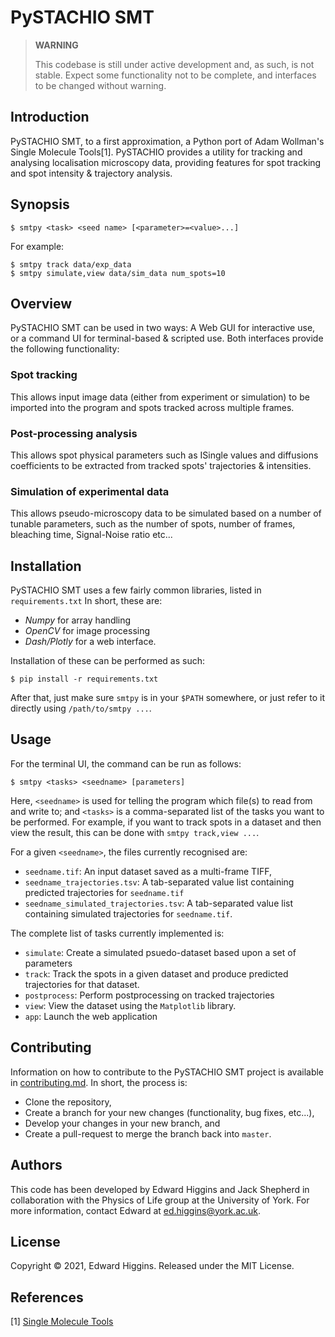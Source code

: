 # PySTACHIO SMT

> **WARNING**
> 
> This codebase is still under active development and, as such, is not stable.
> Expect some functionality not to be complete, and interfaces to be changed
> without warning.

## Introduction
PySTACHIO SMT, to a first approximation, a Python port of Adam Wollman's Single
Molecule Tools[1]. PySTACHIO provides a utility for tracking and analysing
localisation microscopy data, providing features for spot tracking and spot
intensity & trajectory analysis.

## Synopsis
```{bash}
$ smtpy <task> <seed name> [<parameter>=<value>...]
```

For example:
```{bash}
$ smtpy track data/exp_data
$ smtpy simulate,view data/sim_data num_spots=10
```

## Overview
PySTACHIO SMT can be used in two ways: A Web GUI for interactive use, or a
command UI for terminal-based & scripted use. Both interfaces provide the
following functionality:

### Spot tracking
This allows input image data (either from experiment or simulation) to be
imported into the program and spots tracked across multiple frames.

### Post-processing analysis
This allows spot physical parameters such as ISingle values and diffusions
coefficients to be extracted from tracked spots' trajectories & intensities.

### Simulation of experimental data
This allows pseudo-microscopy data to be simulated based on a number of
tunable parameters, such as the number of spots, number of frames, bleaching
time, Signal-Noise ratio etc...

## Installation
PySTACHIO SMT uses a few fairly common libraries, listed in `requirements.txt`
In short, these are:
- *Numpy* for array handling
- *OpenCV* for image processing
- *Dash/Plotly* for a web interface.

Installation of these can be performed as such:
```{bash}
$ pip install -r requirements.txt
```

After that, just make sure `smtpy` is in your `$PATH` somewhere, or just refer
to it directly using `/path/to/smtpy ...`.

## Usage

For the terminal UI, the command can be run as follows:
```{bash}
$ smtpy <tasks> <seedname> [parameters]
```

Here, `<seedname>` is used for telling the program which file(s) to read from
and write to; and `<tasks>` is a comma-separated list of the tasks you want to
be performed.  For example, if you want to track spots in a dataset and then
view the result, this can be done with `smtpy track,view ...`. 

For a given `<seedname>`, the files currently recognised are:
- `seedname.tif`: An input dataset saved as a multi-frame TIFF,
- `seedname_trajectories.tsv`: A tab-separated value list containing predicted trajectories for `seedname.tif`
- `seedname_simulated_trajectories.tsv`: A tab-separated value list containing simulated trajectories for  `seedname.tif`.

The complete list of tasks currently implemented is:
- `simulate`: Create a simulated psuedo-dataset based upon a set of parameters
- `track`: Track the spots in a given dataset and produce predicted trajectories for that dataset.
- `postprocess`: Perform postprocessing on tracked trajectories
- `view`: View the dataset using the `Matplotlib` library.
- `app`: Launch the web application


## Contributing

Information on how to contribute to the PySTACHIO SMT project is available in
[contributing.md](doc/contributing.md). In short, the process is:
- Clone the repository,
- Create a branch for your new changes (functionality, bug fixes, etc...),
- Develop your changes in your new branch, and
- Create a pull-request to merge the branch back into `master`.

## Authors

This code has been developed by Edward Higgins and Jack Shepherd in
collaboration with the Physics of Life group at the University of York. For more
information, contact Edward at [ed.higgins@york.ac.uk](ed.higgins@york.ac.uk).

## License

Copyright © 2021, Edward Higgins. Released under the MIT License.

## References
[1] [Single Molecule Tools](https://awollman.github.io/single-molecule-tools/)
